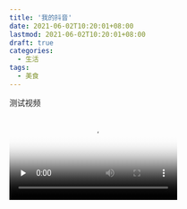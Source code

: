 ```yaml
---
title: '我的抖音'
date: 2021-06-02T10:20:01+08:00
lastmod: 2021-06-02T10:20:01+08:00
draft: true
categories:
  - 生活
tags:
  - 美食
---
```


测试视频

<video id="video" controls="" preload="none" poster="https://oss.soarch.top/11622109954_.pic_hd.jpg">
<source id="mp4" src="https://oss.soarch.top/1622599357017261.mp4" type="video/mp4">
</video>
